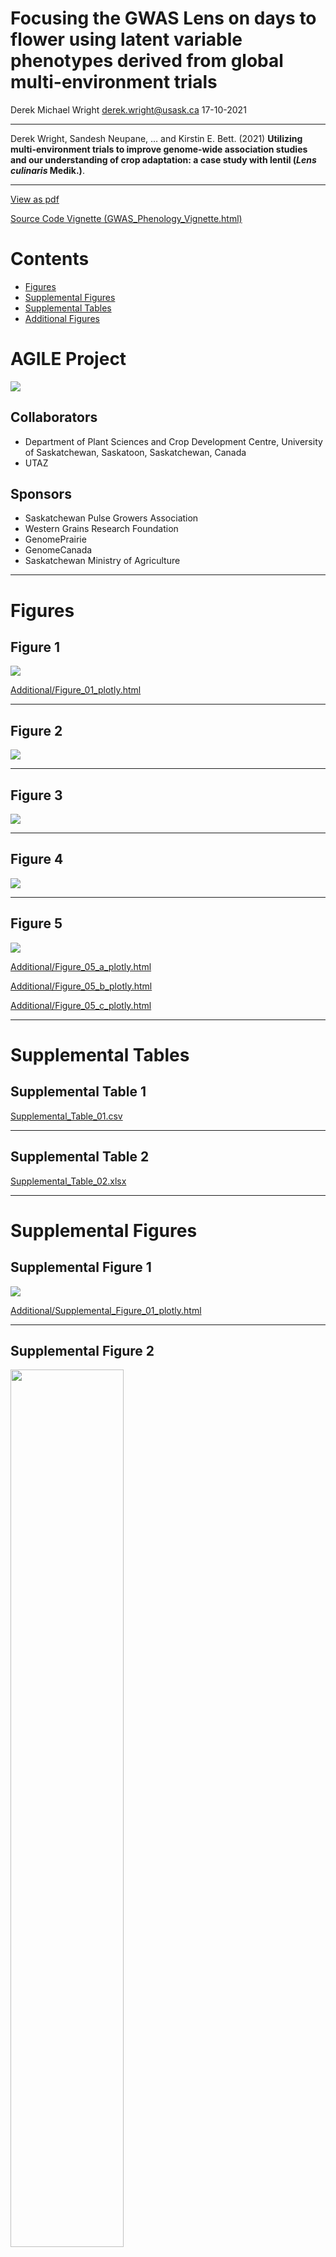 Focusing the GWAS Lens on days to flower using latent variable
phenotypes derived from global multi-environment trials
================
Derek Michael Wright <derek.wright@usask.ca>
17-10-2021

------------------------------------------------------------------------

Derek Wright, Sandesh Neupane, … and Kirstin E. Bett. (2021) **Utilizing
multi-environment trials to improve genome-wide association studies and
our understanding of crop adaptation: a case study with lentil (*Lens
culinaris* Medik.)**.

------------------------------------------------------------------------

[View as
pdf](https://github.com/derekmichaelwright/AGILE_LDP_GWAS_Phenology/raw/master/README.pdf)

[Source Code Vignette
(GWAS_Phenology_Vignette.html)](https://derekmichaelwright.github.io/AGILE_LDP_GWAS_Phenology/GWAS_Phenology_Vignette.html)

# Contents

-   [Figures](#figures)
-   [Supplemental Figures](#supplemental-figures)
-   [Supplemental Tables](#supplemental-tables)
-   [Additional Figures](#additional-figures)

# AGILE Project

![](Additional/img_Agile.png)

## Collaborators

-   Department of Plant Sciences and Crop Development Centre, University
    of Saskatchewan, Saskatoon, Saskatchewan, Canada
-   UTAZ

## Sponsors

-   Saskatchewan Pulse Growers Association
-   Western Grains Research Foundation
-   GenomePrairie
-   GenomeCanada
-   Saskatchewan Ministry of Agriculture

------------------------------------------------------------------------

# Figures

## Figure 1

![](Figure_01.png)

[Additional/Figure_01_plotly.html](https://derekmichaelwright.github.io/AGILE_LDP_GWAS_Phenology/Additional/Figure_01_plotly.html)

------------------------------------------------------------------------

## Figure 2

![](Figure_02.png)

------------------------------------------------------------------------

## Figure 3

![](Figure_03.png)

------------------------------------------------------------------------

## Figure 4

![](Figure_04.png)

------------------------------------------------------------------------

## Figure 5

![](Figure_05.png)

[Additional/Figure_05_a\_plotly.html](https://derekmichaelwright.github.io/AGILE_LDP_GWAS_Phenology/Additional/Figure_05_a_plotly.html)

[Additional/Figure_05_b\_plotly.html](https://derekmichaelwright.github.io/AGILE_LDP_GWAS_Phenology/Additional/Figure_05_b_plotly.html)

[Additional/Figure_05_c\_plotly.html](https://derekmichaelwright.github.io/AGILE_LDP_GWAS_Phenology/Additional/Figure_05_c_plotly.html)

------------------------------------------------------------------------

# Supplemental Tables

## Supplemental Table 1

[Supplemental_Table_01.csv](https://github.com/derekmichaelwright/AGILE_LDP_GWAS_Phenology/blob/master/Supplemental_Table_01.csv)

------------------------------------------------------------------------

## Supplemental Table 2

[Supplemental_Table_02.xlsx](https://github.com/derekmichaelwright/AGILE_LDP_GWAS_Phenology/blob/master/Supplemental_Table_02.xlsx)

------------------------------------------------------------------------

# Supplemental Figures

## Supplemental Figure 1

![](Supplemental_Figure_01.png)

[Additional/Supplemental_Figure_01_plotly.html](https://derekmichaelwright.github.io/AGILE_LDP_GWAS_Phenology/Additional/Supplemental_Figure_01_plotly.html)

------------------------------------------------------------------------

## Supplemental Figure 2

<img src="Supplemental_Figure_02.png" style="width:60.0%" />

------------------------------------------------------------------------

## Supplemental Figure 3

<img src="Supplemental_Figure_03.png" style="width:60.0%" />

------------------------------------------------------------------------

## Supplemental Figure 4

![](Supplemental_Figure_04.png)

------------------------------------------------------------------------

## Supplemental Figure 5

![](Supplemental_Figure_05.png)

------------------------------------------------------------------------

# Additional Figures

## Phenotype Data

<img src="Additional/Additional_Figure_00.png" style="width:90.0%" />

------------------------------------------------------------------------

## Grouped Manhattan Plots

### DTF Temperate

![](Additional/Man_Grouped/Man_DTF_Temperate.png)

------------------------------------------------------------------------

### DTF South Asia

![](Additional/Man_Grouped/Man_DTF_SouthAsia.png)

------------------------------------------------------------------------

### DTF Mediterranean

![](Additional/Man_Grouped/Man_DTF_Mediterranean.png)

------------------------------------------------------------------------

### *Tf* and *Tc*

![](Additional/Man_Grouped/Man_Tf_Tb.png)

------------------------------------------------------------------------

### *Pf* and *Pc*

![](Additional/Man_Grouped/Man_Pf_Pc.png)

------------------------------------------------------------------------

### PCA + abc Coefficients

![](Additional/Man_Grouped/Man_PCA_abc.png)

------------------------------------------------------------------------

## Facetted & Multi-Modeled Manhattan Plots

![](Additional/Man_Facet/ManQQ_Su18_DTF.png)

![](Additional/Man_Multi/ManQQ_Su18_DTF.png)

------------------------------------------------------------------------

© Derek Michael Wright
